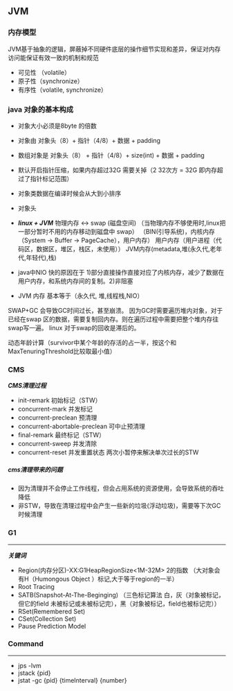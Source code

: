 ## JVM 
### 内存模型

JVM基于抽象的逻辑，屏蔽掉不同硬件底层的操作细节实现和差异，保证对内存访问能保证有效一致的机制和规范

* 可见性 （volatile）
* 原子性（synchronize）
* 有序性（volatile, synchronize）

### java 对象的基本构成

* 对象大小必须是8byte 的倍数 
* 对象由 对象头（8）+ 指针（4/8）+ 数据 + padding 
* 数组对象是 对象头（8） + 指针（4/8）+ size(int) + 数据 + padding 
* 默认开启指针压缩，如果内存超过32G 需要关掉（2 32次方 = 32G 即内存超过了指针标记范围）
* 对象类数据在编译时候会从大到小排序
* 对象头 
* ***linux + JVM*** 
 物理内存  <->  swap (磁盘空间) （当物理内存不够使用时,linux把一部分暂时不用的内存移动到磁盘中 swap）
（BIN(引导系统)，内核内存（System -> Buffer -> PageCache），用户内存）
 用户内存（用户进程（代码区，数据区，堆区，栈区，未使用））
 JVM内存(metadata,堆(永久代,老年代,年轻代),栈)

* java中NIO 快的原因在于 1)部分直接操作直接对应了内核内存，减少了数据在用户内存，和系统内存间的复制。2)非阻塞
* JVM 内存 基本等于（永久代, 堆,线程栈,NIO）  

 SWAP+GC 会导致GC时间过长，甚至崩溃。
 因为GC时需要遍历堆内对象，对于已经在swap 区的数据，需要复制回内存。则在遍历过程中需要把整个堆内存往swap写一遍。
 linux 对于swap的回收是滞后的。

 动态年龄计算（survivor中某个年龄的存活的占一半，按这个和MaxTenuringThreshold比较取最小值）

### CMS
***CMS清理过程***
* init-remark  初始标记（STW）
* concurrent-mark 并发标记
* concurrent-preclean 预清理
* concurrent-abortable-preclean 可中止预清理
* final-remark 最终标记（STW）
* concurrent-sweep 并发清除
* concurrent-reset 并发重置状态
两次小暂停来解决单次过长的STW

##### cms清理带来的问题

* 因为清理并不会停止工作线程，但会占用系统的资源使用，会导致系统的吞吐降低
* 非STW，导致在清理过程中会产生一些新的垃圾(浮动垃圾)，需要等下次GC 时候清理

### G1
------
***关键词***
* Region(内存分区)-XX:G1HeapRegionSize<1M-32M> 2的指数
（大对象会有H（Humongous Object ）标记,大于等于region的一半）
* Root Tracing
* SATB(Snapshot-At-The-Beginging)
（三色标记算法 白，灰（对象被标记，但它的field 未被标记或未被标记完），黑（对象被标记，field也被标记完））
* RSet(Remembered Set)
* CSet(Collection Set)
* Pause Prediction Model



### Command
------
* jps -lvm
* jstack {pid}
* jstat -gc {pid}  {timeInterval}  {number}